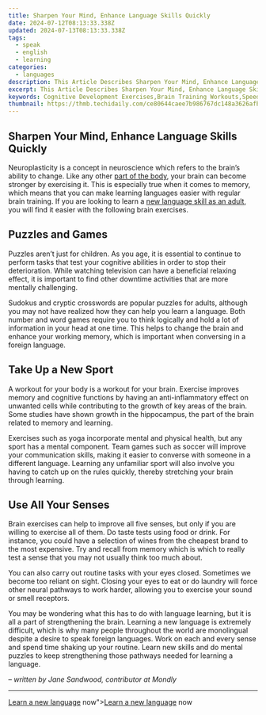 ```yaml
---
title: Sharpen Your Mind, Enhance Language Skills Quickly
date: 2024-07-12T08:13:33.338Z
updated: 2024-07-13T08:13:33.338Z
tags:
  - speak
  - english
  - learning
categories:
  - languages
description: This Article Describes Sharpen Your Mind, Enhance Language Skills Quickly
excerpt: This Article Describes Sharpen Your Mind, Enhance Language Skills Quickly
keywords: Cognitive Development Exercises,Brain Training Workouts,Speed Reading Techniques,Language Learning Strategies,Memory Improvement Tactics,Vocabulary Building Exercises,Concentration Boosters
thumbnail: https://thmb.techidaily.com/ce80644caee7b986767dc148a3626afb6dedcf8d303ed5814c688bdf2e6498bb.jpg
---
```


## Sharpen Your Mind, Enhance Language Skills Quickly

Neuroplasticity is a concept in neuroscience which refers to the brain’s ability to change. Like any other [part of the body](https://shop.mondly.com/affiliate.php?ACCOUNT=ATISTUDI&AFFILIATE=108875&PATH=https://www.mondly.com?AFFILIATE=108875), your brain can become stronger by exercising it. This is especially true when it comes to memory, which means that you can make learning languages easier with regular brain training. If you are looking to learn a [new language skill as an adult](https://shop.mondly.com/affiliate.php?ACCOUNT=ATISTUDI&AFFILIATE=108875&PATH=https://www.mondly.com?AFFILIATE=108875), you will find it easier with the following brain exercises.

## Puzzles and Games

Puzzles aren’t just for children. As you age, it is essential to continue to perform tasks that test your cognitive abilities in order to stop their deterioration. While watching television can have a beneficial relaxing effect, it is important to find other downtime activities that are more mentally challenging.

Sudokus and cryptic crosswords are popular puzzles for adults, although you may not have realized how they can help you learn a language. Both number and word games require you to think logically and hold a lot of information in your head at one time. This helps to change the brain and enhance your working memory, which is important when conversing in a foreign language.

## Take Up a New Sport

A workout for your body is a workout for your brain. Exercise improves memory and cognitive functions by having an anti-inflammatory effect on unwanted cells while contributing to the growth of key areas of the brain. Some studies have shown growth in the hippocampus, the part of the brain related to memory and learning.

Exercises such as yoga incorporate mental and physical health, but any sport has a mental component. Team games such as soccer will improve your communication skills, making it easier to converse with someone in a different language. Learning any unfamiliar sport will also involve you having to catch up on the rules quickly, thereby stretching your brain through learning.

## Use All Your Senses

Brain exercises can help to improve all five senses, but only if you are willing to exercise all of them. Do taste tests using food or drink. For instance, you could have a selection of wines from the cheapest brand to the most expensive. Try and recall from memory which is which to really test a sense that you may not usually think too much about.

You can also carry out routine tasks with your eyes closed. Sometimes we become too reliant on sight. Closing your eyes to eat or do laundry will force other neural pathways to work harder, allowing you to exercise your sound or smell receptors.

You may be wondering what this has to do with language learning, but it is all a part of strengthening the brain. Learning a new language is extremely difficult, which is why many people throughout the world are monolingual despite a desire to speak foreign languages. Work on each and every sense and spend time shaking up your routine. Learn new skills and do mental puzzles to keep strengthening those pathways needed for learning a language.

_– written by Jane Sandwood, contributor at Mondly_

---

[Learn a new language](https://adjt.mondly.com/5ixfg4k?campaign=blog-post-id-838&fallback=https%3A%2F%2Fapp.mondly.com%3Futm%5Fmedium%3Dblog%5Fblog-post-id-838%26utm%5Fsource%3Dblog-post-id-838&redirect%5Fmacos=https%3A%2F%2Fapp.mondly.com%3Futm%5Fmedium%3Dblog%5Fblog-post-id-838%26utm%5Fsource%3Dblog-post-id-838&redirect%5Fandroid=https%3A%2F%2Fplay.google.com%2Fstore%2Fapps%2Fdetails%3Fid%3Dcom.atistudios.mondly.languages%3Futm%5Fmedium%3Dblog%5Fblog-post-id-838%26utm%5Fsource%3Dblog-post-id-838&redirect%5Fios=https%3A%2F%2Fapps.apple.com%2Fapp%2Fapple-store%2Fid987873536%3Fpt%3D78954800%26ct%3Dblog-post-id-838%26mt%3D8 "<a class=") now">[Learn a new language](https://shop.mondly.com/affiliate.php?ACCOUNT=ATISTUDI&AFFILIATE=108875&PATH=https://www.mondly.com?AFFILIATE=108875) now

<ins class="adsbygoogle"
     style="display:block"
     data-ad-format="autorelaxed"
     data-ad-client="ca-pub-7571918770474297"
     data-ad-slot="1223367746"></ins>



<ins class="adsbygoogle"
     style="display:block"
     data-ad-client="ca-pub-7571918770474297"
     data-ad-slot="8358498916"
     data-ad-format="auto"
     data-full-width-responsive="true"></ins>




